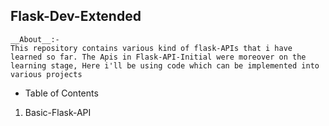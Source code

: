 
Flask-Dev-Extended
---
```
__About__:- 
This repository contains various kind of flask-APIs that i have learned so far. The Apis in Flask-API-Initial were moreover on the learning stage, Here i'll be using code which can be implemented into various projects
```
- Table of Contents
1. Basic-Flask-API
```